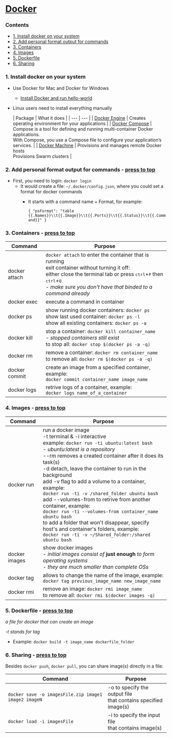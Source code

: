 # [Docker](https://www.docker.com/)
### Contents
  - [1. Install docker on your system](https://github.com/OlzhasAlexandrov/cheatsheets/blob/master/infrastructure/docker.md#1-install-docker-on-your-system)
  - [2. Add personal format output for commands](https://github.com/OlzhasAlexandrov/cheatsheets/blob/master/infrastructure/docker.md#2-add-personal-format-output-for-commands---press-to-top)
  - [3. Containers](https://github.com/OlzhasAlexandrov/cheatsheets/blob/master/infrastructure/docker.md#3-containers---press-to-top)
  - [4. Images](https://github.com/OlzhasAlexandrov/cheatsheets/blob/master/infrastructure/docker.md#4-images---press-to-top)
  - [5. Dockerfile](https://github.com/OlzhasAlexandrov/cheatsheets/blob/master/infrastructure/docker.md#5-dockerfile---press-to-top)
  - [6. Sharing](https://github.com/OlzhasAlexandrov/cheatsheets/blob/master/infrastructure/docker.md#6-sharing---press-to-top)

### 1. Install docker on your system
- Use Docker for Mac and Docker for Windows
  - [Install Docker and run hello-world](https://docs.docker.com/engine/getstarted/step_one/#step-1-get-docker)

- Linux users need to install everything manually

  | Package | What it does |
| --- | --- |
| [Docker Engine](https://docs.docker.com/engine/installation/) | Creates operating environment for your applications |
| [Docker Compose](https://docs.docker.com/compose/install/)    | Compose is a tool for defining and running multi-container Docker applications. <br> With Compose, you use a Compose file to configure your application’s services.  |
| [Docker Machine](https://docs.docker.com/machine/install-machine/) | Provisions and manages remote Docker hosts <br> Provisions Swarm clusters |

### 2. Add personal format output for commands - [press to top](#)
- First, you need to login: `docker login`
  - It would create a file: `~/.docker/config.json`, where you could set a format for docker commands
    - It starts with a command name + Format, for example:
    
      `{
  "psFormat": "table {{.Names}}\\t{{.Image}}\\t{{.Ports}}\\t{{.Status}}\\t{{.Command}}"
}`

### 3. Containers - [press to top](#)

|Command|Purpose|
|---------|---|
|docker attach |`docker attach` to enter the container that is running<br>exit container without turning it off:<br>either close the terminal tab or press <kbd>ctrl</kbd>+<kbd>P</kbd> then <kbd>ctrl</kbd>+<kbd>Q</kbd><br>- _make sure you don't have that binded to a command already_|
|docker exec| execute a command in container|
|docker ps |show running docker containers: `docker ps`<br>show last used container: `docker ps -l`<br>show all existing containers: `docker ps -a` |
|docker kill| stop a container: `docker kill container_name`<br>- _stopped containers still exist_<br>to stop all: `docker stop $(docker ps -a -q)`|
|docker rm| remove a container: `docker rm container_name`<br>to remove all: `docker rm $(docker ps -a -q)`|
|docker commit| create an image from a specified container, example:<br>`docker commit container_name image_name`|
|docker logs| retrive logs of a container, example:<br>`docker logs name_of_a_container`|

### 4. Images - [press to top](#)

|Command|Purpose|
|---------|---|
|docker run | run a docker image<br>-t terminal & -i interactive<br>example: `docker run -ti ubuntu:latest bash`<br>- *ubuntu:latest is a repository*<br>--rm removes a created container after it does its task(s)<br>-d detach, leave the container to run in the background<br>add -v flag to add a volume to a container, example:<br>`docker run -ti -v /shared_folder ubuntu bash`<br>add --volumes-from to retrive from another container, example:<br>`docker run -ti --volumes-from container_name ubuntu bash`<br>to add a folder that won't disappear, specify host's and container's folders, example:<br>`docker run -ti -v ~/Shared_folder:/shared ubuntu bash`|
|docker images| show docker images<br>- *initial images consist of* **just enough** *to form operating systems*<br>- *they are much smaller than complete OSs* |
|docker tag| allows to change the name of the image, example:<br> `docker tag previous_image_name new_image_name`|
|docker rmi| remove an image: `docker rmi image_name`<br>to remove all: `docker rmi $(docker images -q)`|

### 5. Dockerfile - [press to top](#)
*a file for docker that can create an image*

*-t stands for tag*

- Example:
    `docker build -t image_name dockerfile_folder`

### 6. Sharing - [press to top](#)
Besides `docker push`, `docker pull`, you can share image(s) directly in a file:

|Command|Purpose|
|---------|---|
|`docker save -o imagesFile.zip image1 image2 imageN`| -o to specify the output file<br>that contains specified image(s)|
|`docker load -i imagesFile`| -i to specify the input file<br> that contains image(s)|

